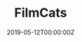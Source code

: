 ---
title: FilmCats
summary: Twitter account of film clips that have cats in them.
tags:
- Other
date: "2019-05-12T00:00:00Z"

image:
  placement: 1
  focal_point: Smart
  
external_link: https://twitter.com/FilmCats 
---